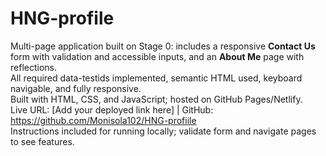 # HNG-profile
Multi-page application built on Stage 0: includes a responsive **Contact Us** form with validation and accessible inputs, and an **About Me** page with reflections.  
 All required data-testids implemented, semantic HTML used, keyboard navigable, and fully responsive.  
Built with HTML, CSS, and JavaScript; hosted on GitHub Pages/Netlify.  
Live URL: [Add your deployed link here] | GitHub: https://github.com/Monisola102/HNG-profiile  
Instructions included for running locally; validate form and navigate pages to see features.

